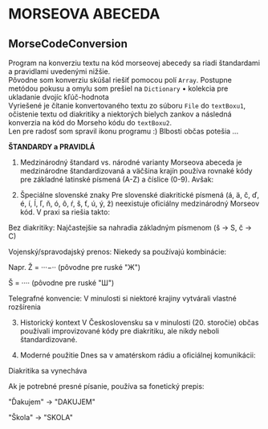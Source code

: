 <H1>MORSEOVA ABECEDA</H1>
<h2>MorseCodeConversion</h2>

Program na konverziu textu na kód morseovej abecedy sa riadi štandardami a pravidlami uvedenými nižšie.</br>
Pôvodne som konverziu skúšal riešiť pomocou polí <code>Array</code>. Postupne metódou pokusu a omylu som prešiel na <code>Dictionary</code> • kolekcia pre ukladanie dvojíc kľúč-hodnota</br>
Vyriešené je čítanie konvertovaného textu zo súboru <code>File</code> do <code>textBoxu1</code>, očistenie textu od diakritiky a niektorých bielych zankov a následná konverzia na kód do Morseho kódu do <code>textBoxu2</code>. </br>
Len pre radosť som spravil ikonu programu :) Blbosti občas potešia ... </br>

<b>ŠTANDARDY a PRAVIDLÁ</b>
1. Medzinárodný štandard vs. národné varianty
Morseova abeceda je medzinárodne štandardizovaná a väčšina krajín používa rovnaké kódy pre základné latinské písmená (A-Z) a číslice (0-9). Avšak:

2. Špeciálne slovenské znaky
Pre slovenské diakritické písmená (á, ä, č, ď, é, í, ĺ, ľ, ň, ó, ô, ŕ, š, ť, ú, ý, ž) neexistuje oficiálny medzinárodný Morseov kód. V praxi sa riešia takto:

Bez diakritiky: Najčastejšie sa nahradia základným písmenom (š → S, č → C)

Vojenský/spravodajský prenos: Niekedy sa používajú kombinácie:

Napr. Ž = ···−·· (pôvodne pre ruské "Ж")

Š = ···· (pôvodne pre ruské "Ш")

Telegrafné konvencie: V minulosti si niektoré krajiny vytvárali vlastné rozšírenia

3. Historický kontext
V Československu sa v minulosti (20. storočie) občas používali improvizované kódy pre diakritiku, ale nikdy neboli štandardizované.

4. Moderné použitie
Dnes sa v amatérskom rádiu a oficiálnej komunikácii:

Diakritika sa vynecháva

Ak je potrebné presné písanie, používa sa fonetický prepis:

"Ďakujem" → "DAKUJEM"

"Škola" → "SKOLA"
